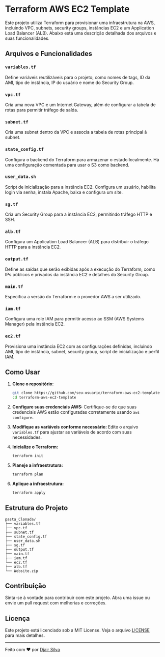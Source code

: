 # Terraform AWS EC2 Template

Este projeto utiliza Terraform para provisionar uma infraestrutura na AWS, incluindo VPC, subnets, security groups, instâncias EC2 e um Application Load Balancer (ALB). Abaixo está uma descrição detalhada dos arquivos e suas funcionalidades.

## Arquivos e Funcionalidades

### `variables.tf`
Define variáveis reutilizáveis para o projeto, como nomes de tags, ID da AMI, tipo de instância, IP do usuário e nome do Security Group.

### `vpc.tf`
Cria uma nova VPC e um Internet Gateway, além de configurar a tabela de rotas para permitir tráfego de saída.

### `subnet.tf`
Cria uma subnet dentro da VPC e associa a tabela de rotas principal à subnet.

### `state_config.tf`
Configura o backend do Terraform para armazenar o estado localmente. Há uma configuração comentada para usar o S3 como backend.

### `user_data.sh`
Script de inicialização para a instância EC2. Configura um usuário, habilita login via senha, instala Apache, baixa e configura um site.

### `sg.tf`
Cria um Security Group para a instância EC2, permitindo tráfego HTTP e SSH.

### `alb.tf`
Configura um Application Load Balancer (ALB) para distribuir o tráfego HTTP para a instância EC2.

### `output.tf`
Define as saídas que serão exibidas após a execução do Terraform, como IPs públicos e privados da instância EC2 e detalhes do Security Group.

### `main.tf`
Especifica a versão do Terraform e o provedor AWS a ser utilizado.

### `iam.tf`
Configura uma role IAM para permitir acesso ao SSM (AWS Systems Manager) pela instância EC2.

### `ec2.tf`
Provisiona uma instância EC2 com as configurações definidas, incluindo AMI, tipo de instância, subnet, security group, script de inicialização e perfil IAM.

## Como Usar

1. **Clone o repositório:**
   ```sh
   git clone https://github.com/seu-usuario/terraform-aws-ec2-template.git
   cd terraform-aws-ec2-template
   ```

2. **Configure suas credenciais AWS:**
   Certifique-se de que suas credenciais AWS estão configuradas corretamente usando `aws configure`.

3. **Modifique as variáveis conforme necessário:**
   Edite o arquivo `variables.tf` para ajustar as variáveis de acordo com suas necessidades.

4. **Inicialize o Terraform:**
   ```sh
   terraform init
   ```

5. **Planeje a infraestrutura:**
   ```sh
   terraform plan
   ```

6. **Aplique a infraestrutura:**
   ```sh
   terraform apply
   ```

## Estrutura do Projeto

```	
pasta_Clonada/
├── variables.tf
├── vpc.tf
├── subnet.tf
├── state_config.tf
├── user_data.sh
├── sg.tf
├── output.tf
├── main.tf
├── iam.tf
└── ec2.tf
├── alb.tf
└── Website.zip
```	

## Contribuição

Sinta-se à vontade para contribuir com este projeto. Abra uma issue ou envie um pull request com melhorias e correções.

## Licença

Este projeto está licenciado sob a MIT License. Veja o arquivo [LICENSE](LICENSE) para mais detalhes.

---

Feito com ❤️ por [Djair Silva](https://github.com/sniperpsp)